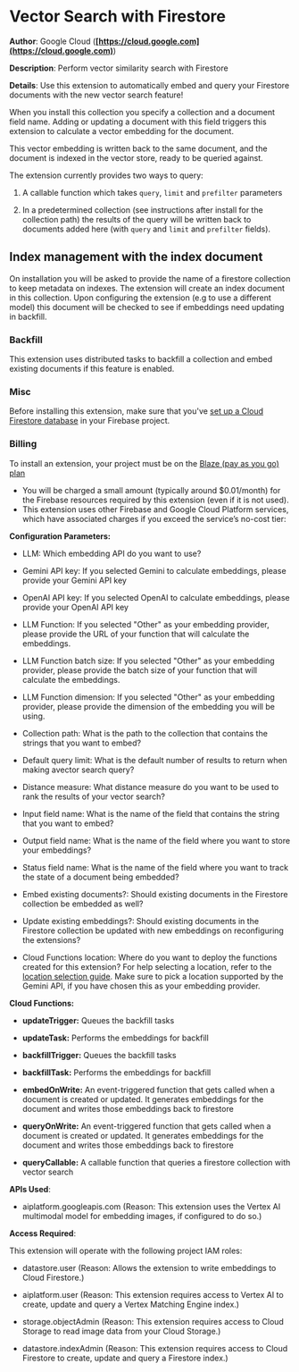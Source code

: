 # Vector Search with Firestore

**Author**: Google Cloud (**[https://cloud.google.com](https://cloud.google.com)**)

**Description**: Perform vector similarity search with Firestore



**Details**: Use this extension to automatically embed and query your Firestore documents with the new vector search feature!

When you install this collection you specify a collection and a document field name. Adding or updating a document with this field triggers this extension to calculate a vector embedding for the document.

This vector embedding is written back to the same document, and the document is indexed in the vector store, ready to be queried against.

The extension currently provides two ways to query:

1. A callable function which takes `query`, `limit` and `prefilter` parameters

2. In a predetermined collection (see instructions after install for the collection path) the results of the query will be written back to documents added here (with `query` and `limit` and `prefilter` fields).

## Index management with the index document

On installation you will be asked to provide the name of a firestore collection to keep metadata on indexes. The extension will create an index document in this collection. Upon configuring the extension (e.g to use a different model) this document will be checked to see if embeddings need updating in backfill.

### Backfill

This extension uses distributed tasks to backfill a collection and embed existing documents if this feature is enabled.

### Misc

Before installing this extension, make sure that you've [set up a Cloud Firestore database](https://firebase.google.com/docs/firestore/quickstart) in your Firebase project.

### Billing

To install an extension, your project must be on the [Blaze (pay as you go) plan](https://firebase.google.com/pricing)

- You will be charged a small amount (typically around $0.01/month) for the Firebase resources required by this extension (even if it is not used).
- This extension uses other Firebase and Google Cloud Platform services, which have associated charges if you exceed the service’s no-cost tier:




**Configuration Parameters:**

* LLM: Which embedding API do you want to use?


* Gemini API key: If you selected Gemini to calculate embeddings, please provide your Gemini API key


* OpenAI API key: If you selected OpenAI to calculate embeddings, please provide your OpenAI API key


* LLM Function: If you selected \"Other\" as your embedding provider, please provide the URL of your function that will calculate the embeddings.


* LLM Function batch size: If you selected \"Other\" as your embedding provider, please provide the batch size of your function that will calculate the embeddings.


* LLM Function dimension: If you selected \"Other\" as your embedding provider, please provide the dimension of the embedding you will be using.


* Collection path: What is the path to the collection that contains the strings that you want to embed?


* Default query limit: What is the default number of results to return when making avector search query?


* Distance measure: What distance measure do you want to be used to rank the results of your vector search?

* Input field name: What is the name of the field that contains the string that you want to embed?


* Output field name: What is the name of the field where you want to store your embeddings?


* Status field name: What is the name of the field where you want to track the state of a document being embedded?


* Embed existing documents?: Should existing documents in the Firestore collection be embedded as well?


* Update existing embeddings?: Should existing documents in the Firestore collection be updated with new embeddings on reconfiguring the extensions?


* Cloud Functions location: Where do you want to deploy the functions created for this extension? For help selecting a location, refer to the [location selection guide](https://firebase.google.com/docs/functions/locations). Make sure to pick a location supported by the Gemini API, if you have chosen this as your embedding provider.



**Cloud Functions:**

* **updateTrigger:** Queues the backfill tasks

* **updateTask:** Performs the embeddings for backfill

* **backfillTrigger:** Queues the backfill tasks

* **backfillTask:** Performs the embeddings for backfill

* **embedOnWrite:** An event-triggered function that gets called when a document is created or updated. It generates embeddings for the document and writes those embeddings back to firestore

* **queryOnWrite:** An event-triggered function that gets called when a document is created or updated. It generates embeddings for the document and writes those embeddings back to firestore

* **queryCallable:** A callable function that queries a firestore collection with vector search



**APIs Used**:

* aiplatform.googleapis.com (Reason: This extension uses the Vertex AI multimodal model for embedding images, if configured to do so.)



**Access Required**:



This extension will operate with the following project IAM roles:

* datastore.user (Reason: Allows the extension to write embeddings to Cloud Firestore.)

* aiplatform.user (Reason: This extension requires access to Vertex AI to create, update and query a Vertex Matching Engine index.)

* storage.objectAdmin (Reason: This extension requires access to Cloud Storage to read image data from your Cloud Storage.)

* datastore.indexAdmin (Reason: This extension requires access to Cloud Firestore to create, update and query a Firestore index.)
